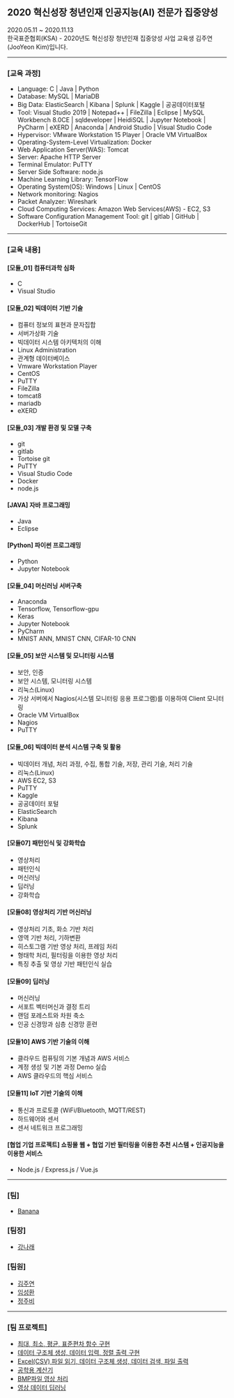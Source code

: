 ## 2020 혁신성장 청년인재 인공지능(AI) 전문가 집중양성
2020.05.11 ~ 2020.11.13 <br>
한국표준협회(KSA) - 2020년도 혁신성장 청년인재 집중양성 사업 교육생 김주연(JooYeon Kim)입니다. <br>
<hr>
<h3>[교육 과정]</h3>
<ul>
  <li> Language: C | Java | Python </li>
  <li> Database: MySQL | MariaDB</li>
  <li> Big Data: ElasticSearch | Kibana | Splunk | Kaggle | 공공데이터포털</li>
  <li> Tool: Visual Studio 2019 | Notepad++ | FileZilla | Eclipse | MySQL Workbench 8.0CE | sqldeveloper | HeidiSQL | Jupyter Notebook | PyCharm | eXERD | Anaconda | Android Studio | Visual Studio Code  </li>
  <li> Hypervisor: VMware Workstation 15 Player | Oracle VM VirtualBox </li>
  <li> Operating-System-Level Virtualization: Docker </li>
  <li> Web Application Server(WAS): Tomcat </li>
  <li> Server: Apache HTTP Server </li>
  <li> Terminal Emulator: PuTTY</li>
  <li> Server Side Software: node.js </li>
  <li> Machine Learning Library: TensorFlow </li>
  <li> Operating System(OS): Windows | Linux | CentOS</li>
  <li> Network monitoring: Nagios </li>
  <li> Packet Analyzer: Wireshark </li>
  <li> Cloud Computing Services: Amazon Web Services(AWS) - EC2, S3 </li>
  <li> Software Configuration Management Tool: git | gitlab | GitHub | DockerHub | TortoiseGit </li>
  </ul>
  <hr>
  
  <h3>[교육 내용]</h3>
  <h4>[모듈_01] 컴퓨터과학 심화</h4>
  <ul>
  <li>C</li>
  <li>Visual Studio</li>
  </ul>
  
  <h4>[모듈_02] 빅데이터 기반 기술</h4>
  <ul> 
  <li>컴퓨터 정보의 표현과 문자집합</li>
  <li>서버가상화 기술</li>
  <li>빅데이터 시스템 아키텍처의 이해</li>
  <li>Linux Administration</li>
  <li>관계형 데이터베이스</li>
  <li>Vmware Workstation Player</li>
  <li>CentOS</li>
  <li>PuTTY</li>
  <li>FileZilla</li>
  <li>tomcat8</li>
  <li>mariadb</li>
  <li>eXERD</li>
  </ul>
  
  <h4>[모듈_03] 개발 환경 및 모델 구축 </h4>
  <ul>
  <li>git</li>
  <li>gitlab</li>
  <li>Tortoise git</li>
  <li>PuTTY</li>
  <li>Visual Studio Code</li>
  <li>Docker</li>
  <li>node.js</li>
  </ul>
  
  <h4>[JAVA] 자바 프로그래밍 </h4>
  <ul>
  <li>Java</li>
  <li>Eclipse</li>
  </ul>
  
  <h4>[Python] 파이썬 프로그래밍 </h4>
  <ul>
  <li>Python</li>
  <li>Jupyter Notebook</li>
  </ul>
  
  <h4>[모듈_04] 머신러닝 서버구축 </h4>
  <ul>
  <li>Anaconda</li>
  <li>Tensorflow, Tensorflow-gpu</li>
  <li>Keras</li>
  <li>Jupyter Notebook</li>
  <li>PyCharm</li>
  <li>MNIST ANN, MNIST CNN, CIFAR-10 CNN</li>
  </ul>
  
  <h4>[모듈_05] 보안 시스템 및 모니터링 시스템 </h4>
  <ul>
  <li>보안, 인증</li>
  <li>보안 시스템, 모니터링 시스템</li>
  <li>리눅스(Linux)</li>
  <li>가상 서버에서 Nagios(시스템 모니터링 응용 프로그램)를 이용하여 Client 모니터링</li>
  <li>Oracle VM VirtualBox</li>
  <li>Nagios</li>
  <li>PuTTY</li>
  </ul>
  
  <h4>[모듈_06] 빅데이터 분석 시스템 구축 및 활용 </h4>
  <ul>
  <li>빅데이터 개념, 처리 과정, 수집, 통합 기술, 저장, 관리 기술, 처리 기술</li>
  <li>리눅스(Linux)</li>
  <li>AWS EC2, S3</li>
  <li>PuTTY</li>
  <li>Kaggle</li>
  <li>공공데이터 포털</li>
  <li>ElasticSearch</li>
  <li>Kibana</li>
  <li>Splunk</li>
  </ul>
  
  <h4>[모듈07] 패턴인식 및 강화학습</h4>
  <ul>
  <li>영상처리</li>
  <li>패턴인식</li>
  <li>머신러닝</li>
  <li>딥러닝</li>
  <li>강화학습</li>
  </ul>
  
  <h4>[모듈08] 영상처리 기반 머신러닝</h4>
  <ul>
  <li>영상처리 기초, 화소 기반 처리</li>
  <li>영역 기반 처리, 기하변환</li>
  <li>히스토그램 기반 영상 처리, 프레임 처리</li>
  <li>형태학 처리, 필터링을 이용한 영상 처리</li>
  <li>특징 추출 및 영상 기반 패턴인식 실습</li>
  </ul>
  
  <h4>[모듈09] 딥러닝</h4>
  <ul>
  <li>머신러닝</li>
  <li>서포트 벡터머신과 결정 트리</li>
  <li>랜덤 포레스트와 차원 축소</li>
  <li>인공 신경망과 심층 신경망 훈련</li>
  </ul>
  
  <h4>[모듈10] AWS 기반 기술의 이해</h4>
  <ul>
  <li>클라우드 컴퓨팅의 기본 개념과 AWS 서비스</li>
  <li>계정 생성 및 기본 과정 Demo 실습</li>
  <li>AWS 클라우드의 핵심 서비스</li>
  </ul>
  
  <h4>[모듈11] IoT 기반 기술의 이해</h4>
  <ul>
  <li>통신과 프로토콜 (WiFi/Bluetooth, MQTT/REST)</li>
  <li>하드웨어와 센서</li>
  <li>센서 네트워크 프로그래밍</li>
  </ul>
  
  <h4> [협업 기업 프로젝트] 쇼핑몰 웹 + 협업 기반 필터링을 이용한 추천 시스템 + 인공지능을 이용한 서비스 </h4>
  <ul>
  <li>Node.js / Express.js / Vue.js</li>
  </ul>
  <hr>

<h3>[팀]</h3>
<ul>
  <li><a href="https://github.com/ksa-banana/C_Language">Banana</a></li>
  </ul>
<h3>[팀장]</h3>
 <ul>
  <li><a href = "https://github.com/kang-hana" >강나래</a></li>
</ul>
  
<h3>[팀원]</h3>
 <ul>
  <li><a href="https://github.com/jysaa5">김주연</a></li>
  <li><a href="https://github.com/SeongHwan-Lim">임성환</a></li>
  <li><a href="https://github.com/JoobeeJung">정주비</a></li>
 </ul>
<hr>

<h3>[팀 프로젝트]</h3>
<ul>
  <li>
    <a href ="https://github.com/ksa-banana/C_Language/tree/master/TeamProject_20200515/version_1.0">최대, 최소, 평균, 표준편차 함수 구현</a>
  </li>
  <li>
    <a href ="https://github.com/ksa-banana/C_Language/tree/master/TeamProject_20200518/version_1.0">데이터 구조체 생성, 데이터 입력, 정렬 출력 구현</a>
  </li>
    <li>
    <a href ="https://github.com/ksa-banana/C_Language/tree/master/TeamProject_20200519/version_1.1">Excel(CSV) 파일 읽기, 데이터 구조체 생성, 데이터 검색, 파일 출력 </a>
  </li>
  <li>
    <a href="https://github.com/ksa-banana/Java_Programming">공학용 계산기</a>
  </li>
  <li>
    <a href="https://github.com/ksa-banana/MFC_ImageProcessing">BMP파일 영상 처리</a>
  </li>
  <li>
    <a href="https://github.com/ksa-banana/DeepLearning_ImageProcessing">영상 데이터 딥러닝</a>
  </li>
  </ul>
